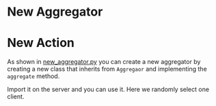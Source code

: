 # New Aggregator

# New Action

As shown in [new_aggregator.py](./new_aggregator.py) you can create a new aggregator by creating a new class that inherits from `Aggregaor` and implementing the `aggregate` method.

Import it on the server and you can use it. Here we randomly select one client.

